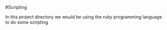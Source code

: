 #Scripting

In this project directory we would be using the ruby
programming language to do some scripting
